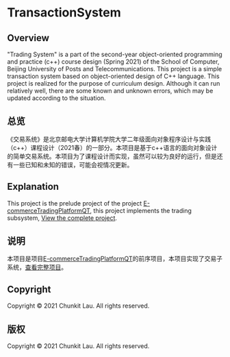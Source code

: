 # TransactionSystem

## Overview

"Trading System" is a part of the second-year object-oriented programming and practice (c++) course design (Spring 2021) of the School of Computer, Beijing University of Posts and Telecommunications. This project is a simple transaction system based on object-oriented design of C++ language. This project is realized for the purpose of curriculum design. Although it can run relatively well, there are some known and unknown errors, which may be updated according to the situation.

## 总览

《交易系统》是北京邮电大学计算机学院大学二年级面向对象程序设计与实践（c++）课程设计（2021春）的一部分。本项目是基于c++语言的面向对象设计的简单交易系统。本项目为了课程设计而实现，虽然可以较为良好的运行，但是还有一些已知和未知的错误，可能会视情况更新。

## Explanation

This project is the prelude project of the project [E-commerceTradingPlatformQT](https://github.com/chunkitlau/E-commerceTradingPlatformQT), this project implements the trading subsystem, [View the complete project](https://github.com/chunkitlau/E-commerceTradingPlatformQT).

## 说明

本项目是项目[E-commerceTradingPlatformQT](https://github.com/chunkitlau/E-commerceTradingPlatformQT)的前序项目，本项目实现了交易子系统，[查看完整项目](https://github.com/chunkitlau/E-commerceTradingPlatformQT)。

## Copyright

Copyright © 2021 Chunkit Lau. All rights reserved.

## 版权

Copyright © 2021 Chunkit Lau. All rights reserved.

